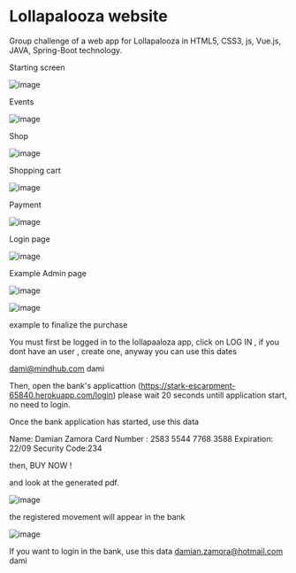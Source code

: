 # Lollapalooza website

Group challenge of a web app for Lollapalooza in HTML5, CSS3, js, Vue.js, JAVA, Spring-Boot technology.

Starting screen

![image](https://user-images.githubusercontent.com/63264380/132745819-d9f31995-61c0-4a74-b5ea-177a127bc17b.png)

Events

![image](https://user-images.githubusercontent.com/63264380/132919136-53389a1a-a753-47e0-bb63-c8849ae0dfd5.png)


Shop

![image](https://user-images.githubusercontent.com/63264380/132746046-a54a2d1c-b78e-49dc-b68e-edbf6af58119.png)

Shopping cart

![image](https://user-images.githubusercontent.com/63264380/132746135-1470f56b-4536-4b61-be96-ed288f85bd35.png)

Payment

![image](https://user-images.githubusercontent.com/63264380/132746218-0453969d-2314-4f1b-9d3c-9661672e9edf.png)

Login page

![image](https://user-images.githubusercontent.com/63264380/132746334-4da3511f-0e53-4830-b9f2-9e9f224f0f44.png)

Example Admin page

![image](https://user-images.githubusercontent.com/63264380/132746514-56852438-6152-4fc0-ab45-af9ea157b8b4.png)

![image](https://user-images.githubusercontent.com/63264380/132749147-1e78d62c-4222-4062-8529-c9e658a50744.png)


example to finalize the purchase 

You must first be logged in to the lollapaaloza app, click on LOG IN , if you dont have an user , create one, anyway you can use this dates

dami@mindhub.com
dami

Then, open the bank's applicattion (https://stark-escarpment-65840.herokuapp.com/login)
please wait 20 seconds untill application start, no need to login.

Once the bank application has started, use this data

Name:         Damian Zamora
Card Number : 2583 5544 7768 3588
Expiration:   22/09
Security Code:234

then, BUY NOW !

and look at the generated pdf.

![image](https://user-images.githubusercontent.com/63264380/132919626-14d537ab-f07b-4276-ad76-a9d38bd6b32f.JPG)

the registered movement will appear in the bank

![image](https://user-images.githubusercontent.com/63264380/132919703-a91a3cd9-c4a8-4cb4-a81a-4b6ddaaaf624.JPG)


If you want to login in the bank, use this data
damian.zamora@hotmail.com
dami

